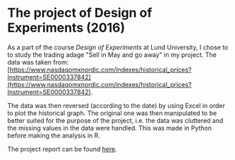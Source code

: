 # The project of Design of Experiments (2016)

As a part of the course *Design of Experiments* at Lund University, I chose to to study the trading adage "Sell in May and go away" in my project. The data was taken from: [https://www.nasdaqomxnordic.com/indexes/historical_prices?Instrument=SE0000337842](https://www.nasdaqomxnordic.com/indexes/historical_prices?Instrument=SE0000337842). 

The data was then reversed (according to the date) by using Excel in order to plot the historical graph. The original one was then manipulated to be better suited for the purpose of the project, i.e. the data was cluttered and the missing values in the data were handled. This was made in Python before making the analysis in R. 

The project report can be found [here](https://www.dropbox.com/scl/fi/5c585ypby25l80hu194pw/DOE_ProjectReport.pdf?rlkey=islsf8c0scr2jamvsm4x31ot5&dl=0). 


